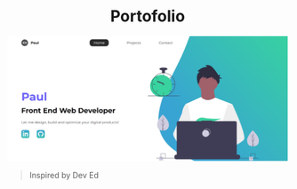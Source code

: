 <h1 align= "center">Portofolio</h1>

![Portofolio](https://github.com/subhadeeppaul/HTML-CSS-Practice/blob/main/Portofolio/Portfolio-Demo.png)

> Inspired by Dev Ed

